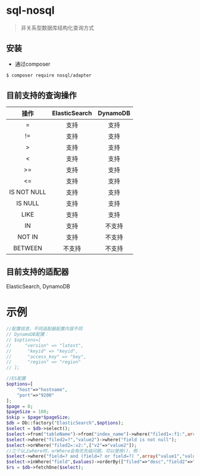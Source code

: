 # sql-nosql

>非关系型数据库结构化查询方式

## 安装
* 通过composer

```bash
$ composer require nosql/adapter
```
## 目前支持的查询操作
| 操作 | ElasticSearch | DynamoDB |
|:---:|:-------------:|:----------:|
| = | 支持 | 支持 |
| != | 支持 | 支持 |
| > | 支持 | 支持 |
| < | 支持 | 支持 |
| >= | 支持 | 支持 |
| <= | 支持 | 支持 |
| IS NOT NULL | 支持 | 支持 |
| IS NULL | 支持 | 支持 |
| LIKE | 支持 | 支持 |
| IN | 支持 | 不支持 |
| NOT IN | 支持 | 不支持 |
| BETWEEN | 不支持 | 不支持 |

## 目前支持的适配器
ElasticSearch, DynamoDB

# 示例
```php
//配置信息，不同适配器配置内容不同
// DynamoDB配置：
// $options=[
//     "version" => "latest",
//      "keyid" => "keyid",
//      "access_key" => "key",
//      "region" => "region"
// ];

//ES配置
$options=[
    "host"=>"hostname",
    "port"=>"9200"
];
$page = 0;
$pageSize = 100;
$skip = $page*$pageSize;
$db = Db::factory("ElasticSearch",$options);
$select = $db->select();
$select->from("tableName")->from("index_name")->where("filed1=:f1:",array("f1"=>"value1"));
$select->where("filed2=?","value2")->where("field is not null");
$select->orWhere("filed2=:v2:",["v2"=>"value2"]);
//三个以上where时，orWhere会有优先级问题，可以使用()，例：
$select->where("field=? and (field=? or field=?) ",array("value1","value2","value3"));
$select->inWhere("field",$values)->orderBy(["filed"=>"desc","field2"=>"asc"]])->limit($pageSize,$skip);
$rs = $db->fetchOne($select);
```
